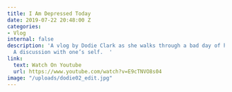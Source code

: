 ```yaml
---
title: I Am Depressed Today
date: 2019-07-22 20:48:00 Z
categories:
- Vlog
internal: false
description: 'A vlog by Dodie Clark as she walks through a bad day of her depression.
  A discussion with one’s self.  '
link:
  text: Watch On Youtube
  url: https://www.youtube.com/watch?v=E9cTNVO8s04
image: "/uploads/dodie02_edit.jpg"
---
```


